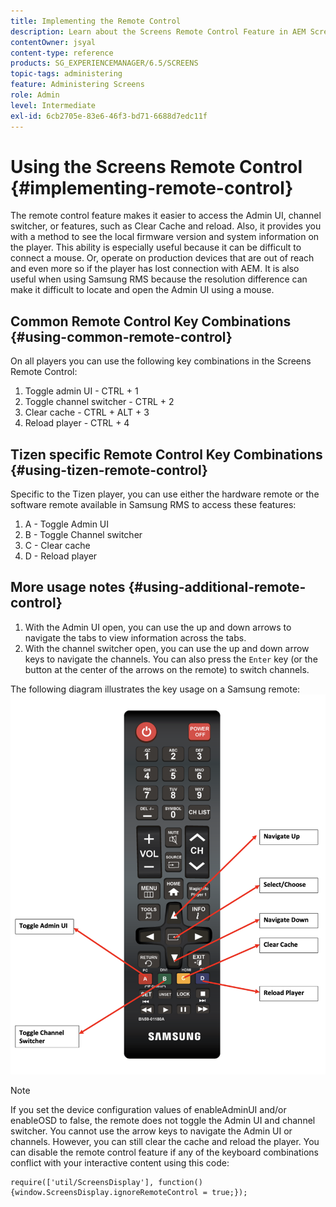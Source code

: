 ```yaml
---
title: Implementing the Remote Control
description: Learn about the Screens Remote Control Feature in AEM Screens.
contentOwner: jsyal
content-type: reference
products: SG_EXPERIENCEMANAGER/6.5/SCREENS
topic-tags: administering
feature: Administering Screens
role: Admin
level: Intermediate
exl-id: 6cb2705e-83e6-46f3-bd71-6688d7edc11f
---
```

# Using the Screens Remote Control {#implementing-remote-control}

The remote control feature makes it easier to access the Admin UI, channel switcher, or features, such as Clear Cache and reload. Also, it provides you with a method to see the local firmware version and system information on the player. This ability is especially useful because it can be difficult to connect a mouse. Or, operate on production devices that are out of reach and even more so if the player has lost connection with AEM. It is also useful when using Samsung RMS because the resolution difference can make it difficult to locate and open the Admin UI using a mouse. 

## Common Remote Control Key Combinations {#using-common-remote-control}

On all players you can use the following key combinations in the Screens Remote Control:

1. Toggle admin UI - CTRL + 1
1. Toggle channel switcher - CTRL + 2
1. Clear cache - CTRL + ALT + 3 
1. Reload player - CTRL + 4 

## Tizen specific Remote Control Key Combinations {#using-tizen-remote-control}

Specific to the Tizen player, you can use either the hardware remote or the software remote available in Samsung RMS to access these features:

1. A - Toggle Admin UI
1. B - Toggle Channel switcher 
1. C - Clear cache
1. D - Reload player

## More usage notes {#using-additional-remote-control}

1. With the Admin UI open, you can use the up and down arrows to navigate the tabs to view information across the tabs. 
1. With the channel switcher open, you can use the up and down arrow keys to navigate the channels. You can also press the `Enter` key (or the button at the center of the arrows on the remote) to switch channels. 

The following diagram illustrates the key usage on a Samsung remote:
![image](assets/tizen/remote.png)

>[!NOTE]
>If you set the device configuration values of enableAdminUI and/or enableOSD to false, the remote does not toggle the Admin UI and channel switcher. You cannot use the arrow keys to navigate the Admin UI or channels. However, you can still clear the cache and reload the player. You can disable the remote control feature if any of the keyboard combinations conflict with your interactive content using this code: 

```
require(['util/ScreensDisplay'], function() {window.ScreensDisplay.ignoreRemoteControl = true;}); 
```
